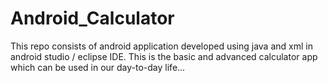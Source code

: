# Android_Calculator
This repo consists of android application developed using java and xml in android studio / eclipse IDE.
This is the basic and advanced calculator app which can be used in our day-to-day life...
